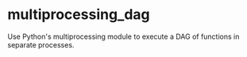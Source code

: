 # multiprocessing_dag
Use Python's multiprocessing module to execute a DAG of functions in separate processes.
